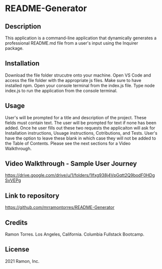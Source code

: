 # README-Generator

## Description
This application is a command-line application that dynamically generates a professional README.md file from a user's input using the Inquirer package.

## Installation
Download the file folder strucutre onto your machine. Open VS Code and access the file folder with the appropriate js files. Make sure to have installed npm. Open your console terminal from the index.js file. Type node index.js to run the application from the console terminal.

## Usage
User's will be prompted for a title and description of the project. These fields must contain text. The user will be prompted for text if none has been added. Once he user fills out these two requests the applicaiton will ask for Installation instructions, Usuage instructions, Cotributions, and Tests. User's have the option to leave these blank in which case they will not be added to the Table of Contents. Please see the next sections for a Video Walkthrough.

## Video Walkthrough - Sample User Journey
https://drive.google.com/drive/u/1/folders/1lfxg938j4VpGqtt2Q9bodF0HDgSvVEPg


## Link to repository
https://github.com/mrramontorres/README-Generator

## Credits
Ramon Torres. Los Angeles, California. Columbia Fullstack Bootcamp.

## License
2021 Ramon, Inc.